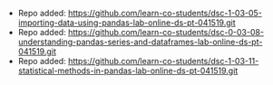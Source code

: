 
- Repo added: https://github.com/learn-co-students/dsc-1-03-05-importing-data-using-pandas-lab-online-ds-pt-041519.git
- Repo added: https://github.com/learn-co-students/dsc-0-03-08-understanding-pandas-series-and-dataframes-lab-online-ds-pt-041519.git
- Repo added: https://github.com/learn-co-students/dsc-1-03-11-statistical-methods-in-pandas-lab-online-ds-pt-041519.git